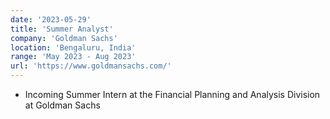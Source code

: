 ```yaml
---
date: '2023-05-29'
title: 'Summer Analyst'
company: 'Goldman Sachs'
location: 'Bengaluru, India'
range: 'May 2023 - Aug 2023'
url: 'https://www.goldmansachs.com/'
---
```


- Incoming Summer Intern at the Financial Planning and Analysis Division at Goldman Sachs
